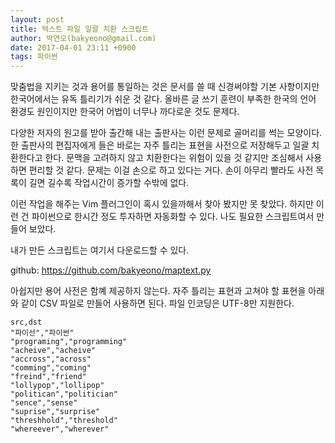 ```yaml
---
layout: post
title: 텍스트 파일 일괄 치환 스크립트
author: 박연오(bakyeono@gmail.com)
date: 2017-04-01 23:11 +0900
tags: 파이썬
---
```

맞춤법을 지키는 것과 용어를 통일하는 것은 문서를 쓸 때 신경써야할 기본 사항이지만 한국어에서는 유독 틀리기가 쉬운 것 같다. 올바른 글 쓰기 훈련이 부족한 한국의 언어 환경도 원인이지만 한국어 어법이 너무나 까다로운 것도 문제다.

다양한 저자의 원고를 받아 출간해 내는 출판사는 이런 문제로 골머리를 썩는 모양이다. 한 출판사의 편집자에게 들은 바로는 자주 틀리는 표현을 사전으로 저장해두고 일괄 치환한다고 한다. 문맥을 고려하지 않고 치환한다는 위험이 있을 것 같지만 조심해서 사용하면 편리할 것 같다. 문제는 이걸 손으로 하고 있다는 거다. 손이 아무리 빨라도 사전 목록이 길면 길수록 작업시간이 증가할 수밖에 없다.

이런 작업을 해주는 Vim 플러그인이 혹시 있을까해서 찾아 봤지만 못 찾았다. 하지만 이런 건 파이썬으로 한시간 정도 투자하면 자동화할 수 있다. 나도 필요한 스크립트여서 만들어 보았다.

내가 만든 스크립트는 여기서 다운로드할 수 있다.

github: <https://github.com/bakyeono/maptext.py>

아쉽지만 용어 사전은 함꼐 제공하지 않는다. 자주 틀리는 표현과 고쳐야 할 표현을 아래와 같이 CSV 파일로 만들어 사용하면 된다. 파일 인코딩은 UTF-8만 지원한다.

```
src,dst
"파이선","파이썬"
"programing","programming"
"acheive","acheive"
"accross","across"
"comming","coming"
"freind","friend"
"lollypop","lollipop"
"politican","politician"
"sence","sense"
"suprise","surprise"
"threshhold","threshold"
"whereever","wherever"
```

